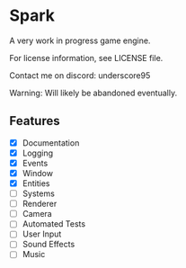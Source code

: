 # Spark
 
A very work in progress game engine.

For license information, see LICENSE file.

Contact me on discord: underscore95

Warning: Will likely be abandoned eventually.

## Features
- [x] Documentation
- [x] Logging
- [x] Events
- [x] Window
- [x] Entities
- [ ] Systems
- [ ] Renderer
- [ ] Camera
- [ ] Automated Tests
- [ ] User Input
- [ ] Sound Effects
- [ ] Music
